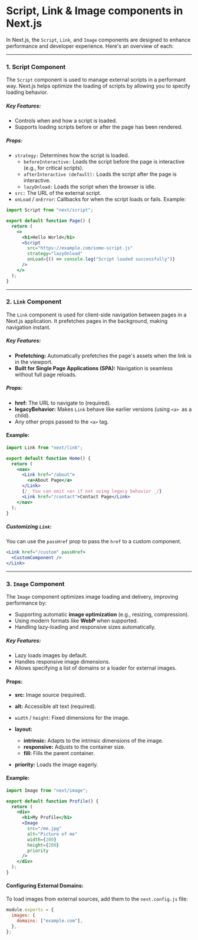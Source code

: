 # Script, Link & Image components in Next.js

In Next.js, the `Script`, `Link`, and `Image` components are designed to enhance performance and developer experience. Here's an overview of each:

---

### 1. **Script Component**

The `Script` component is used to manage external scripts in a performant way. Next.js helps optimize the loading of scripts by allowing you to specify loading behavior.

##### **Key Features:**

- Controls when and how a script is loaded.
- Supports loading scripts before or after the page has been rendered.

##### **Props:**

- `strategy:` Determines how the script is loaded.
  - `beforeInteractive:` Loads the script before the page is interactive (e.g., for critical scripts).
  - `afterInteractive (default):` Loads the script after the page is interactive.
  - `lazyOnload:` Loads the script when the browser is idle.
- `src:` The URL of the external script.
- `onLoad` / `onError`: Callbacks for when the script loads or fails.
  Example:

```jsx
import Script from "next/script";

export default function Page() {
  return (
    <>
      <h1>Hello World</h1>
      <Script
        src="https://example.com/some-script.js"
        strategy="lazyOnload"
        onLoad={() => console.log("Script loaded successfully")}
      />
    </>
  );
}
```

---

### 2. **`Link` Component**

The `Link` component is used for client-side navigation between pages in a Next.js application. It prefetches pages in the background, making navigation instant.

##### **Key Features:**

- **Prefetching:** Automatically prefetches the page's assets when the link is in the viewport.
- **Built for Single Page Applications (SPA):** Navigation is seamless without full page reloads.

##### **Props:**

- **href:** The URL to navigate to (required).
- **legacyBehavior:** Makes `Link` behave like earlier versions (using `<a> `as a child).
- Any other props passed to the `<a>` tag.

#### Example:

```jsx
import Link from "next/link";

export default function Home() {
  return (
    <nav>
      <Link href="/about">
        <a>About Page</a>
      </Link>
      {/_ You can omit <a> if not using legacy behavior _/}
      <Link href="/contact">Contact Page</Link>
    </nav>
  );
}
```

##### Customizing `Link`:

You can use the `passHref` prop to pass the `href` to a custom component.

```jsx
<Link href="/custom" passHref>
  <CustomComponent />
</Link>
```

---

### **3. `Image` Component**

The `Image` component optimizes image loading and delivery, improving performance by:

- Supporting automatic **image optimization** (e.g., resizing, compression).
- Using modern formats like **WebP** when supported.
- Handling lazy-loading and responsive sizes automatically.

##### **Key Features:**

- Lazy loads images by default.
- Handles responsive image dimensions.
- Allows specifying a list of domains or a loader for external images.

#### **Props:**

- **src:** Image source (required).

- **alt:** Accessible alt text (required).
- `width` / `height`: Fixed dimensions for the image.
- **layout:**
  - **intrinsic:** Adapts to the intrinsic dimensions of the image.
  - **responsive:** Adjusts to the container size.
  - **fill:** Fills the parent container.
- **priority:** Loads the image eagerly.

#### Example:

```jsx
import Image from "next/image";

export default function Profile() {
  return (
    <div>
      <h1>My Profile</h1>
      <Image
        src="/me.jpg"
        alt="Picture of me"
        width={200}
        height={200}
        priority
      />
    </div>
  );
}
```

#### Configuring External Domains:

To load images from external sources, add them to the `next.config.js` file:

```js
module.exports = {
  images: {
    domains: ["example.com"],
  },
};
```
